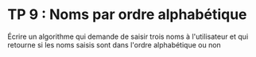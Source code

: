 # TP 9 : Noms par ordre alphabétique

Écrire un algorithme qui demande de saisir trois noms à l'utilisateur et qui retourne si les noms saisis sont
dans l'ordre alphabétique ou non